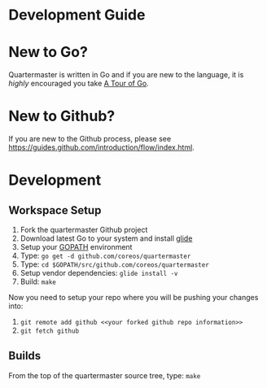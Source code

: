 # Development Guide

# New to Go?
Quartermaster is written in Go and if you are new to the language, it is *highly*
encouraged you take [A Tour of Go](http://tour.golang.org/welcome/1).

# New to Github?
If you are new to the Github process, please see https://guides.github.com/introduction/flow/index.html.

# Development

## Workspace Setup

1. Fork the quartermaster Github project
1. Download latest Go to your system and install [glide](https://github.com/Masterminds/glide)
1. Setup your [GOPATH](http://www.g33knotes.org/2014/07/60-second-count-down-to-go.html) environment
1. Type: `go get -d github.com/coreos/quartermaster`
1. Type: `cd $GOPATH/src/github.com/coreos/quartermaster`
1. Setup vendor dependencies: `glide install -v`
1. Build: `make`

Now you need to setup your repo where you will be pushing your changes into:

1. `git remote add github <<your forked github repo information>>`
1. `git fetch github`

## Builds
From the top of the quartermaster source tree, type: `make`
